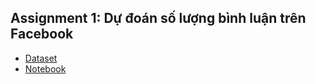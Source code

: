 
## Assignment 1: Dự đoán số lượng bình luận trên Facebook


- [Dataset](https://drive.google.com/file/d/1qly9BUqjAFFnSRAQFDc3byKilPzk8VJZ/view)
- [Notebook](c2-phan2/asm1/asm1.ipynb)
